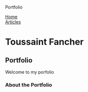 <head>

Portfolio</head>

<body>
<div id="content">

<div id="nav-bar">
    <div class="nav-button"><a href="teams/">Home</a></div>
    <div class="nav-button"><a href="teams/">Articles</a></div>
</div>

<h1>Toussaint Fancher</h1>
<h2>Portfolio</h2>


<p>Welcome to my porfolio</p>
<h3 id="usa">About the Portfolio</h3>
</div>
</body>
